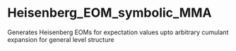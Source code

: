 # Heisenberg_EOM_symbolic_MMA
 Generates Heisenberg EOMs for expectation values upto arbitrary cumulant expansion for general level structure
